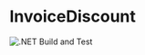 # InvoiceDiscount

![.NET Build and Test](https://github.com/erolakdogan/InvoiceDiscount/workflows/.NET/badge.svg)
